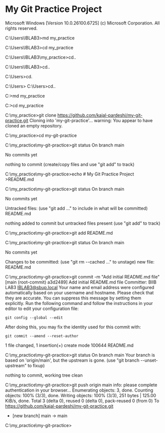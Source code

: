 # My Git Practice Project 
Microsoft Windows [Version 10.0.26100.6725]
(c) Microsoft Corporation. All rights reserved.

C:\Users\IBLAB3>md my_practice

C:\Users\IBLAB3>cd my_practice

C:\Users\IBLAB3\my_practice>cd..

C:\Users\IBLAB3>cd..

C:\Users>cd.

C:\Users>
C:\Users>cd..

C:\>md my_practice

C:\>cd my_practice

C:\my_practice>git clone https://github.com/kajal-pardeshi/my-git-practice.git
Cloning into 'my-git-practice'...
warning: You appear to have cloned an empty repository.

C:\my_practice>cd my-git-practice

C:\my_practice\my-git-practice>git status
On branch main

No commits yet

nothing to commit (create/copy files and use "git add" to track)

C:\my_practice\my-git-practice>echo # My Git Practice Project >README.md

C:\my_practice\my-git-practice>git status
On branch main

No commits yet

Untracked files:
  (use "git add <file>..." to include in what will be committed)
        README.md

nothing added to commit but untracked files present (use "git add" to track)

C:\my_practice\my-git-practice>git add README.md

C:\my_practice\my-git-practice>git status
On branch main

No commits yet

Changes to be committed:
  (use "git rm --cached <file>..." to unstage)
        new file:   README.md


C:\my_practice\my-git-practice>git commit -m "Add initial README.md file"
[main (root-commit) a3d2489] Add initial README.md file
 Committer: BIIB LAB3 <IBLAB3@sbup.local>
Your name and email address were configured automatically based
on your username and hostname. Please check that they are accurate.
You can suppress this message by setting them explicitly. Run the
following command and follow the instructions in your editor to edit
your configuration file:

    git config --global --edit

After doing this, you may fix the identity used for this commit with:

    git commit --amend --reset-author

 1 file changed, 1 insertion(+)
 create mode 100644 README.md

C:\my_practice\my-git-practice>git status
On branch main
Your branch is based on 'origin/main', but the upstream is gone.
  (use "git branch --unset-upstream" to fixup)

nothing to commit, working tree clean

C:\my_practice\my-git-practice>git push origin main
info: please complete authentication in your browser...
Enumerating objects: 3, done.
Counting objects: 100% (3/3), done.
Writing objects: 100% (3/3), 251 bytes | 125.00 KiB/s, done.
Total 3 (delta 0), reused 0 (delta 0), pack-reused 0 (from 0)
To https://github.com/kajal-pardeshi/my-git-practice.git
 * [new branch]      main -> main

C:\my_practice\my-git-practice>
